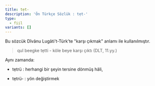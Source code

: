 ```yaml
---
title: tẹt-
description: 'Ön Türkçe Sözlük : tẹt-'
type:
  - fiil
variants: []
---
```

Bu sözcük Dîvânu Lugâti't-Türk'te "karşı çıkmak" anlamı ile kullanılmıştır.

> qul beegke tẹtti - köle beye karşı çıktı (DLT, 11.yy.)

Aynı zamanda: 

- tẹtrü : herhangi bir şeyin tersine dönmüş hâli,

- tẹtrü- : yön değiştirmek

